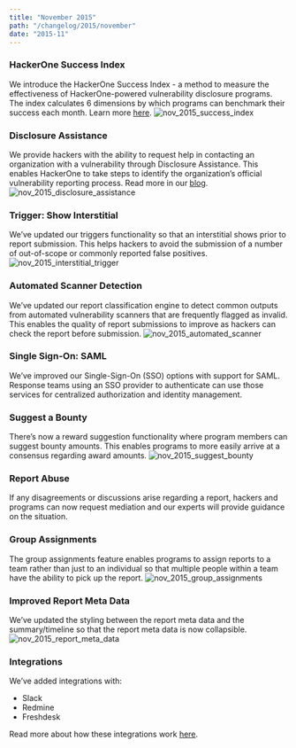 ```yaml
---
title: "November 2015"
path: "/changelog/2015/november"
date: "2015-11"
---
```


### HackerOne Success Index
We introduce the HackerOne Success Index - a method to measure the effectiveness of HackerOne-powered vulnerability disclosure programs. The index calculates 6 dimensions by which programs can benchmark their success each month. Learn more [here](https://www.hackerone.com/blog/success-in-vulnerability-disclosure).
![nov_2015_success_index](./images/nov_2015_success_index.png)

### Disclosure Assistance
We provide hackers with the ability to request help in contacting an organization with a vulnerability through Disclosure Assistance. This enables HackerOne to take steps to identify the organization’s official vulnerability reporting process. Read more in our [blog](https://www.hackerone.com/blog/vulnerability-disclosure-assistance).
![nov_2015_disclosure_assistance](./images/nov_2015_disclosure_assistance.jpg)

### Trigger: Show Interstitial
We’ve updated our triggers functionality so that an interstitial shows prior to report submission. This helps hackers to avoid the submission of a number of out-of-scope or commonly reported false positives.
![nov_2015_interstitial_trigger](./images/nov_2015_Interstitial_trigger.png)

### Automated Scanner Detection
We’ve updated our report classification engine to detect common outputs from automated vulnerability scanners that are frequently flagged as invalid. This enables the quality of report submissions to improve as hackers can check the report before submission.
![nov_2015_automated_scanner](./images/nov_2015_automated_scanner_detection.png)

### Single Sign-On: SAML
We’ve improved our Single-Sign-On (SSO) options with support for SAML. Response teams using an SSO provider to authenticate can use those services for centralized authorization and identity management.

### Suggest a Bounty
There’s now a reward suggestion functionality where program members can suggest bounty amounts. This enables programs to more easily arrive at a consensus regarding award amounts.
![nov_2015_suggest_bounty](./images/nov_2015_suggest_bounty.png)

### Report Abuse
If any disagreements or discussions arise regarding a report, hackers and programs can now request mediation and our experts will provide guidance on the situation.

### Group Assignments
The group assignments feature enables programs to assign reports to a team rather than just to an individual so that multiple people within a team have the ability to pick up the report.
![nov_2015_group_assignments](./images/nov_2015_group_assignments.png)

### Improved Report Meta Data
We’ve updated the styling between the report meta data and the summary/timeline so that the report meta data is now collapsible.
![nov_2015_report_meta_data](./images/nov_2015_Report_Meta_Data.png)   

### Integrations
We’ve added integrations with:
* Slack
* Redmine
* Freshdesk

Read more about how these integrations work [here](https://docs.hackerone.com/programs/supported-integrations.html).
